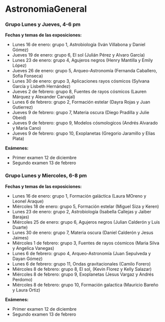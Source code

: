 # AstronomiaGeneral

### Grupo Lunes y Jueves, 4-6 pm

**Fechas y temas de las exposiciones:**

- Lunes 16 de enero: grupo 1, Astrobiología (Iván Villabona y Daniel Gómez)
- Jueves 19 de enero:  grupo 6, El sol (Julián Pérez y Alvaro García)
- Lunes 23 de enero: grupo 4, Agujeros negros (Henry Mantilla y Emily López)
- Jueves 26 de enero: grupo 5, Arqueo-Astronomía (Fernanda Caballero, Sofia Fonseca)
- Lunes 30 de enero: grupo 3, Aplicaciones rayos cósmicos (Sylvana García y Lisbeth Hernández)
- Jueves 2 de febrero: grupo 8, Fuentes de rayos cósmicos (Lauren Márquez y Alexander Carvajal)
- Lunes 6 de febrero: grupo 2, Formación estelar (Dayra Rojas y Juan Gutierrez)
- Jueves 9 de febrero: grupo 7, Materia oscura (Diego Pradilla y Julie Obeid)
- Jueves 9 de febrero: grupo 9, Modelos cósmologicos (Andrés Alvarado y Maria Cano)
- Jueves 9 de febrero: grupo 10, Exoplanetas (Gregorio Jaramillo y Elias Plata)

**Exámenes:**
- Primer examen 12 de diciembre
- Segundo examen 13 de febrero

### Grupo Lunes y Miercoles, 6-8 pm

**Fechas y temas de las exposiciones:**

- Lunes 16 de enero: grupo 1, Formación galáctica (Laura MOreno y Leonel Araque)
- Miércoles 18 de enero:  grupo 5, Formación estelar (Miguel Siza y Keren)
- Lunes 23 de enero: grupo 2, Astrobiología (Isabella Callejas y Jaiber Barajas)
- Miércoles 25 de enero: grupo 6, Agujeros negros (Julian Calderón y Luis Duarte)
- Lunes 30 de enero: grupo 7, Materia oscura (Daniel Calderón y Jesus Jaimes)
- Miércoles 1 de febrero: grupo 3, Fuentes de rayos cósmicos (Maria Silva y Angelica Vanegas)
- Lunes 6 de febrero: grupo 4, Arqueo-Astronomía (Juan Sepulveda y Dayan Gómez)
- Lunes 6 de febrero: grupo 11, Ondas gravitacionales (Camilo Forero)
- Miércoles 8 de febrero: grupo 8, El sol, (Kevin Florez y Kelly Salazar)
- Miércoles 8 de febrero: grupo 9, Exoplanetas (Jesus Vargaz y Andrés Perdomo)
- Miércoles 8 de febrero: grupo 10, Formación galactica (Mauricio Bareño y Laura Ortiz)

**Exámenes:**
- Primer examen 12 de diciembre
- Segundo examen 13 de febrero
